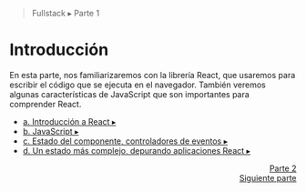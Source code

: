 > Fullstack &#9656; Parte 1

# Introducción

En esta parte, nos familiarizaremos con la librería React, que usaremos para escribir el código que se ejecuta en el navegador. También veremos algunas características de JavaScript que son importantes para comprender React.


- [a. Introducción a React &#9656;](./part1a.md)
- [b. JavaScript &#9656;](./part1b.md)
- [c. Estado del componente, controladores de eventos &#9656;](./part1c.md)
- [d. Un estado más complejo, depurando aplicaciones React &#9656;](./part1d.md)

<div align="right">
  <a href="../../2/es/part1.md">Parte 2<br>Siguiente parte</a>
</div>